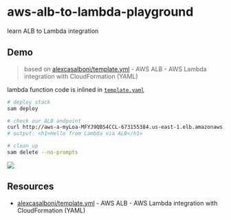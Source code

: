 # aws-alb-to-lambda-playground

learn ALB to Lambda integration

## Demo

> based on [alexcasalboni/template.yml](https://gist.github.com/alexcasalboni/9f118ac10a59a5c4eb6bfd75d0a65773) - AWS ALB - AWS Lambda integration with CloudFormation (YAML)

lambda function code is inlined in [`template.yaml`](template.yaml)

```sh
# deploy stack
sam deploy

# check our ALB andpoint
curl http://aws-a-myLoa-MFYJ9QBS4CCL-673155384.us-east-1.elb.amazonaws.com
# output: <h1>Hello from Lambda via ALB</h1>

# clean up
sam delete --no-prompts
```

![](https://www.evernote.com/l/AAFfE-cFcjhHeZjv-CsGf-xQ7BbXmSFryYYB/image.png)

## Resources

- [alexcasalboni/template.yml](https://gist.github.com/alexcasalboni/9f118ac10a59a5c4eb6bfd75d0a65773) - AWS ALB - AWS Lambda integration with CloudFormation (YAML)